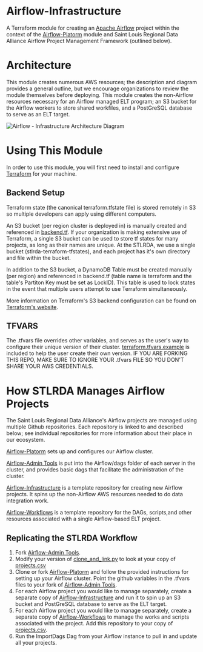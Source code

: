 # Airflow-Infrastructure
A Terraform module for creating an [Apache Airflow](https://airflow.apache.org/) project within the context of the [Airflow-Platorm](https://github.com/stlrda/Airflow-Platform) module and Saint Louis Regional Data Alliance Airflow Project Management Framework (outlined below). 
# Architecture
This module creates numerous AWS resources; the description and diagram provides a general outline, but we encourage organizations to review the module themselves before deploying. This module creates the non-Airflow resources necessary for an Airflow managed ELT program; an S3 bucket for the Airflow workers to store shared workfiles, and a PostGreSQL database to serve as an ELT target.

![Airflow - Infrastructure Architecture Diagram](https://app.lucidchart.com/publicSegments/view/9eeaf448-6905-43d0-9f02-8c3504466b48/image.png)

# Using This Module
In order to use this module, you will first need to install and configure [Terraform](terraform.io) for your machine.

## Backend Setup
Terraform state (the canonical terraform.tfstate file) is stored remotely in S3 so multiple developers can apply using different computers.

An S3 bucket (per region cluster is deployed in) is manually created and referenced in [backend.tf](https://github.com/stlrda/Airflow-Platform/blob/master/backend.tf.example). If your organization is making extensive use of Terraform, a single S3 bucket can be used to store tf states for many projects, as long as their names are unique. At the STLRDA, we use a single bucket (stlrda-terraform-tfstates), and each project has it's own directory and file within the bucket.

In addition to the S3 bucket, a DynamoDB Table must be created manually (per region) and referenced in backend.tf (table name is terraform and the table's Partiton Key must be set as LockID). This table is used to lock states in the event that multiple users attempt to use Terraform simultaneously.

More information on Terraform's S3 backend configuration can be found on [Terraform's website](https://www.terraform.io/docs/backends/types/s3.html).

## TFVARS
The .tfvars file overrides other variables, and serves as the user's way to configure their unique version of their cluster. [terraform.tfvars.example](https://github.com/stlrda/Airflow-Platform/blob/master/terraform.tfvars.example) is included to help the user create their own version. IF YOU ARE FORKING THIS REPO, MAKE SURE TO IGNORE YOUR .tfvars FILE SO YOU DON'T SHARE YOUR AWS CREDENTIALS.

# How STLRDA Manages Airflow Projects
The Saint Louis Regional Data Alliance's Airflow projects are managed using multiple Github repositories. Each repository is linked to and described below; see individual repositories for more information about their place in our ecosystem.

[Airflow-Platorm](https://github.com/stlrda/Airflow-Platform) sets up and configures our Airflow cluster.
         
[Airflow-Admin Tools](https://github.com/stlrda/Airflow-AdminTools) is put into the Airflow/dags folder of each server in the cluster, and provides basic dags that facilitate the administration of the cluster.

[Airflow-Infrastructure](https://github.com/stlrda/Airflow-Infrastructure) is a template repository for creating new Airflow projects. It spins up the non-Airflow AWS resources needed to do data integration work.

[Airflow-Workflows](https://github.com/stlrda/Airflow-Workflows) is a template repository for the DAGs, scripts,and other resources associated with a single Airflow-based ELT project.

## Replicating the STLRDA Workflow
1. Fork [Airflow-Admin Tools](https://github.com/stlrda/Airflow-AdminTools).
2. Modify your version of [clone_and_link.py](https://github.com/stlrda/Airflow-AdminTools/blob/master/scripts/clone_and_link.py) to look at your copy of [projects.csv](https://github.com/stlrda/Airflow-AdminTools/blob/master/resources/projects.csv)   
3. Clone or fork [Airflow-Platorm](https://github.com/stlrda/Airflow-Platform) and follow the provided instructions for setting up your Airflow cluster. Point the github variables in the .tfvars files to your fork of [Airflow-Admin Tools](https://github.com/stlrda/Airflow-AdminTools).
4. For each Airflow project you would like to manage separately, create a separate copy of [Airflow-Infrastructure](https://github.com/stlrda/Airflow-Infrastructure) and run it to spin up an S3 bucket and PostGreSQL database to serve as the ELT target.
5. For each Airflow project you would like to manage separately, create a separate copy of [Airflow-Workflows](https://github.com/stlrda/Airflow-Workflows) to manage the works and scripts associated with the project. Add this repository to your copy of [projects.csv](https://github.com/stlrda/Airflow-AdminTools/blob/master/resources/projects.csv).
6. Run the ImportDags Dag from your Airflow instance to pull in and update all your projects.